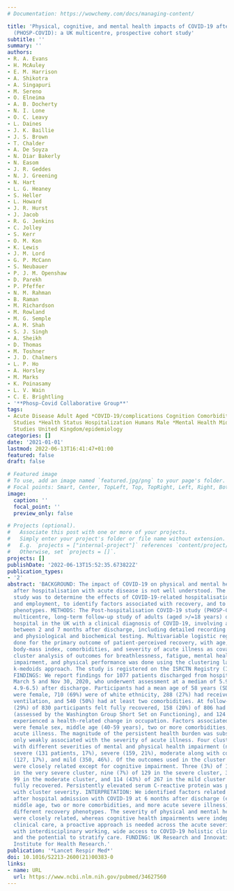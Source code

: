 ```yaml
---
# Documentation: https://wowchemy.com/docs/managing-content/

title: 'Physical, cognitive, and mental health impacts of COVID-19 after hospitalisation
  (PHOSP-COVID): a UK multicentre, prospective cohort study'
subtitle: ''
summary: ''
authors:
- R. A. Evans
- H. McAuley
- E. M. Harrison
- A. Shikotra
- A. Singapuri
- M. Sereno
- O. Elneima
- A. B. Docherty
- N. I. Lone
- O. C. Leavy
- L. Daines
- J. K. Baillie
- J. S. Brown
- T. Chalder
- A. De Soyza
- N. Diar Bakerly
- N. Easom
- J. R. Geddes
- N. J. Greening
- N. Hart
- L. G. Heaney
- S. Heller
- L. Howard
- J. R. Hurst
- J. Jacob
- R. G. Jenkins
- C. Jolley
- S. Kerr
- O. M. Kon
- K. Lewis
- J. M. Lord
- G. P. McCann
- S. Neubauer
- P. J. M. Openshaw
- D. Parekh
- P. Pfeffer
- N. M. Rahman
- B. Raman
- M. Richardson
- M. Rowland
- M. G. Semple
- A. M. Shah
- S. J. Singh
- A. Sheikh
- D. Thomas
- M. Toshner
- J. D. Chalmers
- L. P. Ho
- A. Horsley
- M. Marks
- K. Poinasamy
- L. V. Wain
- C. E. Brightling
- '**Phosp-Covid Collaborative Group**'
tags:
- Acute Disease Adult Aged *COVID-19/complications Cognition Comorbidity Female Follow-Up
  Studies *Health Status Hospitalization Humans Male *Mental Health Middle Aged Prospective
  Studies United Kingdom/epidemiology
categories: []
date: '2021-01-01'
lastmod: 2022-06-13T16:41:47+01:00
featured: false
draft: false

# Featured image
# To use, add an image named `featured.jpg/png` to your page's folder.
# Focal points: Smart, Center, TopLeft, Top, TopRight, Left, Right, BottomLeft, Bottom, BottomRight.
image:
  caption: ''
  focal_point: ''
  preview_only: false

# Projects (optional).
#   Associate this post with one or more of your projects.
#   Simply enter your project's folder or file name without extension.
#   E.g. `projects = ["internal-project"]` references `content/project/deep-learning/index.md`.
#   Otherwise, set `projects = []`.
projects: []
publishDate: '2022-06-13T15:52:35.673822Z'
publication_types:
- '2'
abstract: 'BACKGROUND: The impact of COVID-19 on physical and mental health and employment
  after hospitalisation with acute disease is not well understood. The aim of this
  study was to determine the effects of COVID-19-related hospitalisation on health
  and employment, to identify factors associated with recovery, and to describe recovery
  phenotypes. METHODS: The Post-hospitalisation COVID-19 study (PHOSP-COVID) is a
  multicentre, long-term follow-up study of adults (aged >/=18 years) discharged from
  hospital in the UK with a clinical diagnosis of COVID-19, involving an assessment
  between 2 and 7 months after discharge, including detailed recording of symptoms,
  and physiological and biochemical testing. Multivariable logistic regression was
  done for the primary outcome of patient-perceived recovery, with age, sex, ethnicity,
  body-mass index, comorbidities, and severity of acute illness as covariates. A post-hoc
  cluster analysis of outcomes for breathlessness, fatigue, mental health, cognitive
  impairment, and physical performance was done using the clustering large applications
  k-medoids approach. The study is registered on the ISRCTN Registry (ISRCTN10980107).
  FINDINGS: We report findings for 1077 patients discharged from hospital between
  March 5 and Nov 30, 2020, who underwent assessment at a median of 5.9 months (IQR
  4.9-6.5) after discharge. Participants had a mean age of 58 years (SD 13); 384 (36%)
  were female, 710 (69%) were of white ethnicity, 288 (27%) had received mechanical
  ventilation, and 540 (50%) had at least two comorbidities. At follow-up, only 239
  (29%) of 830 participants felt fully recovered, 158 (20%) of 806 had a new disability
  (assessed by the Washington Group Short Set on Functioning), and 124 (19%) of 641
  experienced a health-related change in occupation. Factors associated with not recovering
  were female sex, middle age (40-59 years), two or more comorbidities, and more severe
  acute illness. The magnitude of the persistent health burden was substantial but
  only weakly associated with the severity of acute illness. Four clusters were identified
  with different severities of mental and physical health impairment (n=767): very
  severe (131 patients, 17%), severe (159, 21%), moderate along with cognitive impairment
  (127, 17%), and mild (350, 46%). Of the outcomes used in the cluster analysis, all
  were closely related except for cognitive impairment. Three (3%) of 113 patients
  in the very severe cluster, nine (7%) of 129 in the severe cluster, 36 (36%) of
  99 in the moderate cluster, and 114 (43%) of 267 in the mild cluster reported feeling
  fully recovered. Persistently elevated serum C-reactive protein was positively associated
  with cluster severity. INTERPRETATION: We identified factors related to not recovering
  after hospital admission with COVID-19 at 6 months after discharge (eg, female sex,
  middle age, two or more comorbidities, and more acute severe illness), and four
  different recovery phenotypes. The severity of physical and mental health impairments
  were closely related, whereas cognitive health impairments were independent. In
  clinical care, a proactive approach is needed across the acute severity spectrum,
  with interdisciplinary working, wide access to COVID-19 holistic clinical services,
  and the potential to stratify care. FUNDING: UK Research and Innovation and National
  Institute for Health Research.'
publication: '*Lancet Respir Med*'
doi: 10.1016/S2213-2600(21)00383-0
links:
- name: URL
  url: https://www.ncbi.nlm.nih.gov/pubmed/34627560
---
```


